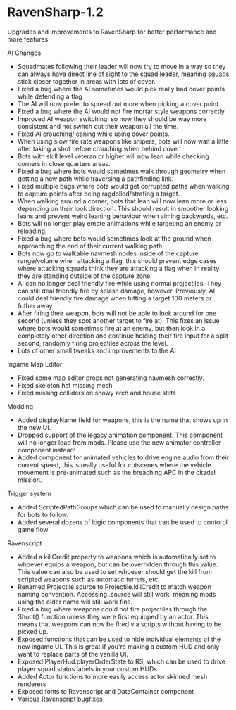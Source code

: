 # RavenSharp-1.2
Upgrades and improvements to RavenSharp for better performance and more features

AI Changes  
- Squadmates following their leader will now try to move in a way so they can always have direct line of sight to the squad leader, meaning squads stick closer together in areas with lots of cover.  
- Fixed a bug where the AI sometimes would pick really bad cover points while defending a flag  
- The AI will now prefer to spread out more when picking a cover point.  
- Fixed a bug where the AI would not fire mortar style weapons correctly  
- Improved AI weapon switching, so now they should be way more consistent and not switch out their weapon all the time.  
- Fixed AI crouching/leaning while using cover points.  
- When using slow fire rate weapons like snipers, bots will now wait a little after taking a shot before crouching when behind cover.
- Bots with skill level veteran or higher will now lean while checking corners in close quarters areas.
- Fixed a bug where bots would sometimes walk through geometry when getting a new path while traversing a pathfinding link.
- Fixed multiple bugs where bots would get corrupted paths when walking to capture points after being ragdolled/strafing a target.
- When walking around a corner, bots that lean will now lean more or less depending on their look direction. This should result in smoother looking leans and prevent weird leaning behaviour when aiming backwards, etc.
- Bots will no longer play emote animations while targeting an enemy or reloading.
- Fixed a bug where bots would sometimes look at the ground when approaching the end of their current walking path.
- Bots now go to walkable navmesh nodes inside of the capture range/volume when attacking a flag, this should prevent edge cases where attacking squads think they are attacking a flag when in reality they are standing outside of the capture zone.
- AI can no longer deal friendly fire while using normal projectiles. They can still deal friendly fire by splash damage, however. Previously, AI could deal friendly fire damage when hitting a target 100 meters or futher away
- After firing their weapon, bots will not be able to look around for one second (unless they spot another target to fire at). This fixes an issue where bots would sometimes fire at an enemy, but then look in a completely other direction and continue holding their fire input for a split second, randomly firing projectiles across the level.
- Lots of other small tweaks and improvements to the AI

Ingame Map Editor
- Fixed some map editor props not generating navmesh correctly.
- Fixed skeleton hat missing mesh
- Fixed missing colliders on snowy arch and house stilts

Modding
- Added displayName field for weapons, this is the name that shows up in the new UI.
- Dropped support of the legacy animation component. This component will no longer load from mods. Please use the new animator controller component instead!
- Added component for animated vehicles to drive engine audio from their current speed, this is really useful for cutscenes where the vehicle movement is pre-animated such as the breaching APC in the citadel mission.

Trigger system
- Added ScriptedPathGroups which can be used to manually design paths for bots to follow.
- Added several dozens of logic components that can be used to contorol game flow

Ravenscript
- Added a killCredit property to weapons which is automatically set to whoever equips a weapon, but can be overridden through this value. This value can also be used to set whoever should get the kill from scripted weapons such as automatic turrets, etc.
- Renamed Projectile.source to Projectile.killCredit to match weapon naming convention. Accessing .source will still work, meaning mods using the older name will still work fine.
- Fixed a bug where weapons could not fire projectiles through the Shoot() function unless they were first equipped by an actor. This means that weapons can now be fired via scripts without having to be picked up.
- Exposed functions that can be used to hide individual elements of the new ingame UI. This is great if you're making a custom HUD and only want to replace parts of the vanilla UI.
- Exposed PlayerHud.playerOrderState to RS, which can be used to drive player squad status labels in your custom HUDs
- Added Actor functions to more easily access actor skinned mesh renderers
- Exposed fonts to Ravenscript and DataContainer component
- Various Ravenscript bugfixes
